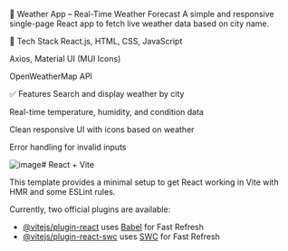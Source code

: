 🧾 Weather App – Real-Time Weather Forecast
A simple and responsive single-page React app to fetch live weather data based on city name.

🔧 Tech Stack
React.js, HTML, CSS, JavaScript

Axios, Material UI (MUI Icons)

OpenWeatherMap API

✅ Features
Search and display weather by city

Real-time temperature, humidity, and condition data

Clean responsive UI with icons based on weather

Error handling for invalid inputs

![image](https://github.com/user-attachments/assets/4382e1c4-057f-4c79-b93f-a0a1c37671ae)# React + Vite

This template provides a minimal setup to get React working in Vite with HMR and some ESLint rules.

Currently, two official plugins are available:

- [@vitejs/plugin-react](https://github.com/vitejs/vite-plugin-react/blob/main/packages/plugin-react/README.md) uses [Babel](https://babeljs.io/) for Fast Refresh
- [@vitejs/plugin-react-swc](https://github.com/vitejs/vite-plugin-react-swc) uses [SWC](https://swc.rs/) for Fast Refresh



